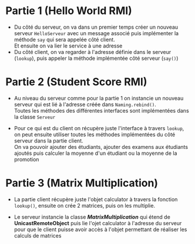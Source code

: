 # Partie 1 (Hello World RMI)
- Du côté du serveur, on va dans un premier temps créer un nouveau serveur `HelloServeur` avec un message associé puis implémenter la méthode `say` qui sera appelée côté client.  
Et ensuite on va lier le service à une adresse
- Du côté client, on va regarder à l'adresse définie dans le serveur (`lookup`), puis appeler la méthode implémentée côté serveur (`say()`)


# Partie 2 (Student Score RMI)
- Au niveau du serveur comme pour la partie 1 on instancie un nouveau serveur qui est lié à l'adresse créée dans `Naming.rebind()`.  
Toutes les méthodes des différentes interfaces sont implémentées dans la classe `Serveur` 

- Pour ce qui est du client on récupère juste l'interface à travers `lookup`, on peut ensuite utiliser toutes les méthodes implémentées du côté serveur dans la partie client.  
On va pouvoir ajouter des étudiants, ajouter des examens aux étudiants ajoutés puis calculer la moyenne d'un étudiant ou la moyenne de la promotion 


# Partie 3 (Matrix Multiplication)
- La partie client récupère juste l'objet calculator à travers la fonction `lookup()`, ensuite on crée 2 matrices, puis on les multiplie.

- Le serveur instancie la classe **_MatrixMultiplication_** qui étend de **UnicastRemoteObject** puis lie l'ojet calculator à l'adresse du serveur pour que le client puisse avoir accès à l'objet permettant de réaliser les calculs de matrices
